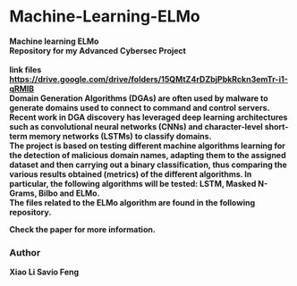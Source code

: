 # Machine-Learning-ELMo
<b>Machine learning ELMo<b>
 <br>
Repository for my Advanced Cybersec Project <br><br>
link files
https://drive.google.com/drive/folders/15QMtZ4rDZbjPbkRckn3emTr-i1-qRMlB
<br>
Domain Generation Algorithms (DGAs) are often used by malware to generate domains used to connect to command and control servers. Recent work in DGA discovery has leveraged deep learning architectures such as convolutional neural networks (CNNs) and character-level short-term memory networks (LSTMs) to classify domains. <br>
The project is based on testing different machine algorithms learning for the detection of malicious domain names, adapting them to the assigned dataset and then carrying out a binary classification, thus comparing the various results obtained (metrics) of the different algorithms. In particular, the following algorithms will be tested: LSTM, Masked N-Grams, Bilbo and ELMo. <br>
The files related to the ELMo algorithm are found in the following repository.
<br>
 
Check the paper for more information.
 
### Author
Xiao Li Savio Feng
